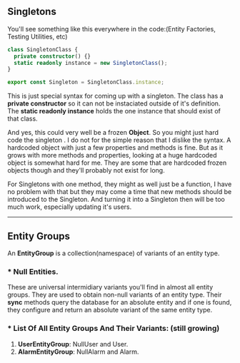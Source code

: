 ## **Singletons**

You'll see something like this everywhere in the code:(Entity Factories, Testing
Utilities, etc)

```typescript
class SingletonClass {
  private constructor() {}
  static readonly instance = new SingletonClass();
}

export const Singleton = SingletonClass.instance;
```

This is just special syntax for coming up with a singleton. The class has a
**private constructor** so it can not be instaciated outside of it's definition.
The **static readonly instance** holds the one instance that should exist of
that class.

And yes, this could very well be a frozen **Object**. So you might just hard code the singleton . I do not for the simple reason that I dislike the syntax. A hardcoded object with just a few properties and methods is fine. But as it
grows with more methods and properties, looking at a huge hardcoded object is
somewhat hard for me. They are some that are hardcoded frozen objects though and they'll probably not exist for long.

For Singletons with one method, they might as well just be
a function, I have no problem with that but they may come a time that new
methods should be introduced to the Singleton. And turning it into a Singleton
then will be too much work, especially updating it's users.

*****

## **Entity Groups**

An **EntityGroup** is a collection(namespace) of variants of an entity type.

### \* **Null Entities**.

These are universal intermidiary variants you'll find in almost all entity groups. They are used to obtain non-null variants of an entity type.
Their **sync** methods query the database for an absolute entity and if one is found, they configure and return an absolute variant of the same entity type.

### * **List Of All Entity Groups And Their Variants:** (still growing)

1. **UserEntityGroup**: NullUser and User.
2. **AlarmEntityGroup**: NullAlarm and Alarm.
